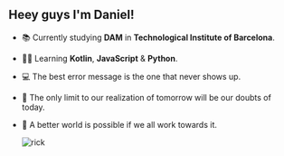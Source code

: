 ## Heey guys I'm Daniel! 

  - 📚 Currently studying **DAM** in **Technological Institute of Barcelona**.
  - 👨‍💻 Learning **Kotlin**, **JavaScript** & **Python**.
  - 💻 The best error message is the one that never shows up.
  - 💪 The only limit to our realization of tomorrow will be our doubts of today.
  - 🌱 A better world is possible if we all work towards it.

    
      ![rick](https://media.giphy.com/media/l41JU9pUyosHzWyuQ/giphy.gif)
